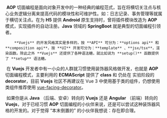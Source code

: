 ​		**AOP** 切面编程是面向对象开发中的一种经典的编程范式，旨在将横切关注点与核心业务逻辑分离来提高代码的模块性和可维护性。如：日志记录、事务管理等就属于横切关注点。在为 **H5** 提供 **Android** 原生支持时，曾将插件模块改造为 **AOP** 模式，实现插件的自动注册。**Java** 领域的 **SpringBoot** 就是典型的切面编程引领者。

 		**Vuejs** 的开发风格其实是多样的，按 **API** 可分为：**options api** 和 **composition api**，按 **UI** 开发可分为：**template** 、**jsx/tsx**，渲染函数。除此之外 **Vuejs** 还提供了各种语法糖，就比如说为 **setup()** 函数提供了 **setup** 语法糖。

​		在 **Vuejs** 开发者中有一小众的人群就习惯使用装饰器风格做开发，也就是 **AOP** 切面编程模式，主要利用的 **ECMAScript** 提供了 **class** 和 仍处在 实验阶段的 **decorator**，目前 **Vuejs** 社区不再建议在 Vue 3 中使用基于类的组件，仍想使用类组件推荐使用 [vue-facing-decorator](https://github.com/facing-dev/vue-facing-decorator)。

​		如果你是从 **Java** （后端、安卓）转向的 **Vuejs** 还是 **Angular** （前端）转向的 **Vuejs**，对于已经习惯 **AOP** 切面编程的小伙伴来说，还是可以尝试这种装饰器风格的开发的。对于觉得 “本末倒置的” 的小伙伴我想说：存在即合理。

